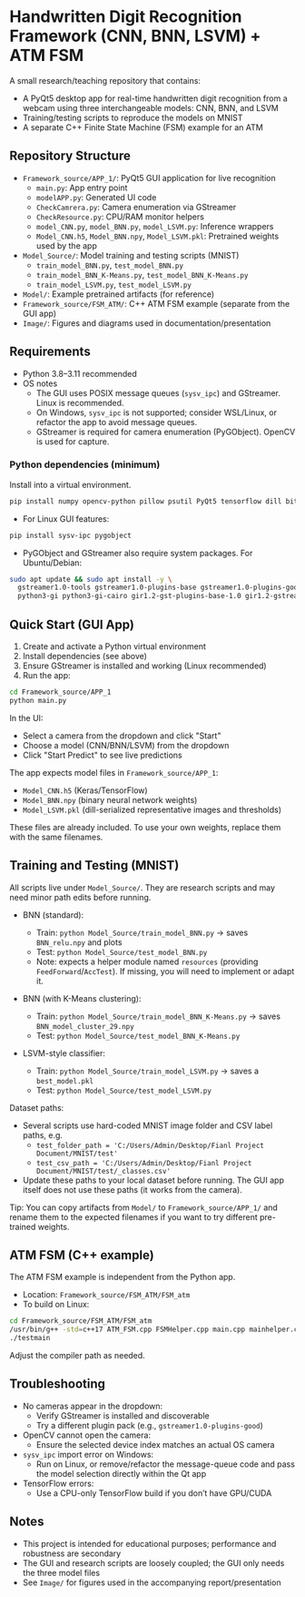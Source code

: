 # Handwritten Digit Recognition Framework (CNN, BNN, LSVM) + ATM FSM

A small research/teaching repository that contains:
- A PyQt5 desktop app for real-time handwritten digit recognition from a webcam using three interchangeable models: CNN, BNN, and LSVM
- Training/testing scripts to reproduce the models on MNIST
- A separate C++ Finite State Machine (FSM) example for an ATM

## Repository Structure
- `Framework_source/APP_1/`: PyQt5 GUI application for live recognition
  - `main.py`: App entry point
  - `modelAPP.py`: Generated UI code
  - `CheckCamrera.py`: Camera enumeration via GStreamer
  - `CheckResource.py`: CPU/RAM monitor helpers
  - `model_CNN.py`, `model_BNN.py`, `model_LSVM.py`: Inference wrappers
  - `Model_CNN.h5`, `Model_BNN.npy`, `Model_LSVM.pkl`: Pretrained weights used by the app
- `Model_Source/`: Model training and testing scripts (MNIST)
  - `train_model_BNN.py`, `test_model_BNN.py`
  - `train_model_BNN_K-Means.py`, `test_model_BNN_K-Means.py`
  - `train_model_LSVM.py`, `test_model_LSVM.py`
- `Model/`: Example pretrained artifacts (for reference)
- `Framework_source/FSM_ATM/`: C++ ATM FSM example (separate from the GUI app)
- `Image/`: Figures and diagrams used in documentation/presentation

## Requirements
- Python 3.8–3.11 recommended
- OS notes
  - The GUI uses POSIX message queues (`sysv_ipc`) and GStreamer. Linux is recommended.
  - On Windows, `sysv_ipc` is not supported; consider WSL/Linux, or refactor the app to avoid message queues.
  - GStreamer is required for camera enumeration (PyGObject). OpenCV is used for capture.

### Python dependencies (minimum)
Install into a virtual environment.

```bash
pip install numpy opencv-python pillow psutil PyQt5 tensorflow dill bitarray scikit-learn pandas matplotlib scikit-image tqdm
```

- For Linux GUI features:
```bash
pip install sysv-ipc pygobject
```

- PyGObject and GStreamer also require system packages. For Ubuntu/Debian:
```bash
sudo apt update && sudo apt install -y \
  gstreamer1.0-tools gstreamer1.0-plugins-base gstreamer1.0-plugins-good \
  python3-gi python3-gi-cairo gir1.2-gst-plugins-base-1.0 gir1.2-gstreamer-1.0
```

## Quick Start (GUI App)
1. Create and activate a Python virtual environment
2. Install dependencies (see above)
3. Ensure GStreamer is installed and working (Linux recommended)
4. Run the app:

```bash
cd Framework_source/APP_1
python main.py
```

In the UI:
- Select a camera from the dropdown and click "Start"
- Choose a model (CNN/BNN/LSVM) from the dropdown
- Click "Start Predict" to see live predictions

The app expects model files in `Framework_source/APP_1`:
- `Model_CNN.h5` (Keras/TensorFlow)
- `Model_BNN.npy` (binary neural network weights)
- `Model_LSVM.pkl` (dill-serialized representative images and thresholds)

These files are already included. To use your own weights, replace them with the same filenames.

## Training and Testing (MNIST)
All scripts live under `Model_Source/`. They are research scripts and may need minor path edits before running.

- BNN (standard):
  - Train: `python Model_Source/train_model_BNN.py` → saves `BNN_relu.npy` and plots
  - Test: `python Model_Source/test_model_BNN.py`
  - Note: expects a helper module named `resources` (providing `FeedForward`/`AccTest`). If missing, you will need to implement or adapt it.

- BNN (with K-Means clustering):
  - Train: `python Model_Source/train_model_BNN_K-Means.py` → saves `BNN_model_cluster_29.npy`
  - Test: `python Model_Source/test_model_BNN_K-Means.py`

- LSVM-style classifier:
  - Train: `python Model_Source/train_model_LSVM.py` → saves a `best_model.pkl`
  - Test: `python Model_Source/test_model_LSVM.py`

Dataset paths:
- Several scripts use hard-coded MNIST image folder and CSV label paths, e.g.
  - `test_folder_path = 'C:/Users/Admin/Desktop/Fianl Project Document/MNIST/test'`
  - `test_csv_path = 'C:/Users/Admin/Desktop/Fianl Project Document/MNIST/test/_classes.csv'`
- Update these paths to your local dataset before running. The GUI app itself does not use these paths (it works from the camera).

Tip: You can copy artifacts from `Model/` to `Framework_source/APP_1/` and rename them to the expected filenames if you want to try different pre-trained weights.

## ATM FSM (C++ example)
The ATM FSM example is independent from the Python app.

- Location: `Framework_source/FSM_ATM/FSM_atm`
- To build on Linux:
```bash
cd Framework_source/FSM_ATM/FSM_atm
/usr/bin/g++ -std=c++17 ATM_FSM.cpp FSMHelper.cpp main.cpp mainhelper.cpp -o testmain
./testmain
```
Adjust the compiler path as needed.

## Troubleshooting
- No cameras appear in the dropdown:
  - Verify GStreamer is installed and discoverable
  - Try a different plugin pack (e.g., `gstreamer1.0-plugins-good`)
- OpenCV cannot open the camera:
  - Ensure the selected device index matches an actual OS camera
- `sysv_ipc` import error on Windows:
  - Run on Linux, or remove/refactor the message-queue code and pass the model selection directly within the Qt app
- TensorFlow errors:
  - Use a CPU-only TensorFlow build if you don’t have GPU/CUDA

## Notes
- This project is intended for educational purposes; performance and robustness are secondary
- The GUI and research scripts are loosely coupled; the GUI only needs the three model files
- See `Image/` for figures used in the accompanying report/presentation
